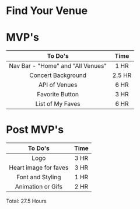 # Find Your Venue

# MVP's

|              To Do's              |  Time  |
| :-------------------------------: | :----: |
| Nav Bar - "Home" and "All Venues" |  1 HR  |
|        Concert Background         | 2.5 HR |
|           API of Venues           |  6 HR  |
|          Favorite Button          |  3 HR  |
|         List of My Faves          |  6 HR  |

# Post MVP's

|        To Do's        | Time  |
| :-------------------: | :---: |
|         Logo          | 3 HR  |
| Heart image for faves | 3 HR  |
|   Font and Styling    | 1 HR  |
|   Animation or Gifs   | 2 HR  |

Total: 27.5 Hours
